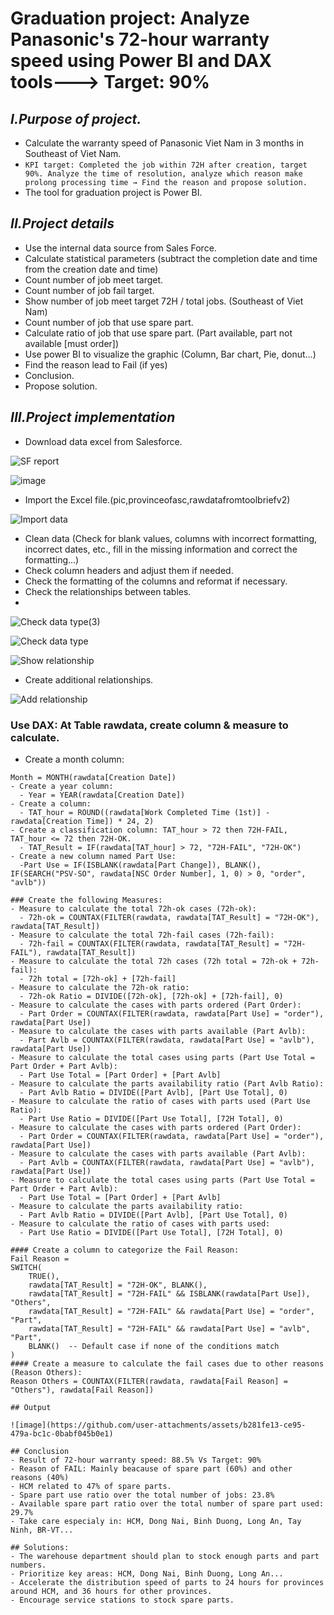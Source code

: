 # Graduation project: Analyze Panasonic's 72-hour warranty speed using Power BI and DAX tools---> Target: 90%
## *I.Purpose of project.*
- Calculate the warranty speed of Panasonic Viet Nam in 3 months in Southeast of Viet Nam.
- `KPI target: Completed the job within 72H after creation, target 90%. Analyze the time of resolution, analyze which reason make prolong processing time → Find the reason and propose solution.`
- The tool for graduation project is Power BI.
## *II.Project details*

- Use the internal data source from Sales Force.
- Calculate statistical parameters (subtract the completion date and time from the creation date and time)
- Count number of job meet target.
- Count number of job fail target.
- Show number of job meet target 72H / total jobs. (Southeast of Viet Nam)
- Count number of job that use spare part.
- Calculate ratio of job that use spare part. (Part available, part not available [must order])
- Use power BI to visualize the graphic (Column, Bar chart, Pie, donut…)
- Find the reason lead to Fail (if yes)
- Conclusion.
- Propose solution.
  
## *III.Project implementation*

- Download data excel from Salesforce.

![SF report](https://github.com/user-attachments/assets/81971f58-4d62-47d4-ba13-504ac92df2b1)

![image](https://github.com/user-attachments/assets/8e12ee6d-ee94-46a0-b790-9b026a16930e)

- Import the Excel file.(pic,provinceofasc,rawdatafromtoolbriefv2)

![Import data](https://github.com/user-attachments/assets/c42fb116-8e02-4d5a-bb34-aad74d4a5a21)

- Clean data (Check for blank values, columns with incorrect formatting, incorrect dates, etc., fill in the missing information and correct the formatting...)
- Check column headers and adjust them if needed.
- Check the formatting of the columns and reformat if necessary. 
- Check the relationships between tables.
- 
![Check data type(3)](https://github.com/user-attachments/assets/7de0126a-eac1-473e-866c-f6d94a683b91)

![Check data type](https://github.com/user-attachments/assets/70d7ac0b-ab50-409e-b3f9-f8f62a26ad85)

![Show relationship](https://github.com/user-attachments/assets/18446141-45fa-4fbe-a5f7-adb9e6899ec5)

- Create additional relationships. 

![Add relationship](https://github.com/user-attachments/assets/b0d6c05a-1027-424a-b1ed-1c7532d0fc9d)

### Use DAX: At Table rawdata, create column & measure to calculate.
- Create a month column:
```dax
Month = MONTH(rawdata[Creation Date])
- Create a year column: 
  - Year = YEAR(rawdata[Creation Date])
- Create a column: 
  - TAT_hour = ROUND((rawdata[Work Completed Time (1st)] - rawdata[Creation Time]) * 24, 2)
- Create a classification column: TAT_hour > 72 then 72H-FAIL, TAT_hour <= 72 then 72H-OK.
  - TAT_Result = IF(rawdata[TAT_hour] > 72, "72H-FAIL", "72H-OK")
- Create a new column named Part Use: 
  -Part Use = IF(ISBLANK(rawdata[Part Change]), BLANK(), IF(SEARCH("PSV-SO", rawdata[NSC Order Number], 1, 0) > 0, "order", "avlb"))

### Create the following Measures:
- Measure to calculate the total 72h-ok cases (72h-ok):
  - 72h-ok = COUNTAX(FILTER(rawdata, rawdata[TAT_Result] = "72H-OK"), rawdata[TAT_Result])
- Measure to calculate the total 72h-fail cases (72h-fail):
  - 72h-fail = COUNTAX(FILTER(rawdata, rawdata[TAT_Result] = "72H-FAIL"), rawdata[TAT_Result])
- Measure to calculate the total 72h cases (72h total = 72h-ok + 72h-fail):
  - 72h total = [72h-ok] + [72h-fail]
- Measure to calculate the 72h-ok ratio:
  - 72h-ok Ratio = DIVIDE([72h-ok], [72h-ok] + [72h-fail], 0)
- Measure to calculate the cases with parts ordered (Part Order):
  - Part Order = COUNTAX(FILTER(rawdata, rawdata[Part Use] = "order"), rawdata[Part Use])
- Measure to calculate the cases with parts available (Part Avlb):
  - Part Avlb = COUNTAX(FILTER(rawdata, rawdata[Part Use] = "avlb"), rawdata[Part Use])
- Measure to calculate the total cases using parts (Part Use Total = Part Order + Part Avlb):
  - Part Use Total = [Part Order] + [Part Avlb]
- Measure to calculate the parts availability ratio (Part Avlb Ratio):
  - Part Avlb Ratio = DIVIDE([Part Avlb], [Part Use Total], 0)
- Measure to calculate the ratio of cases with parts used (Part Use Ratio):
  - Part Use Ratio = DIVIDE([Part Use Total], [72H Total], 0)
- Measure to calculate the cases with parts ordered (Part Order):
  - Part Order = COUNTAX(FILTER(rawdata, rawdata[Part Use] = "order"), rawdata[Part Use])
- Measure to calculate the cases with parts available (Part Avlb):
  - Part Avlb = COUNTAX(FILTER(rawdata, rawdata[Part Use] = "avlb"), rawdata[Part Use])
- Measure to calculate the total cases using parts (Part Use Total = Part Order + Part Avlb):
  - Part Use Total = [Part Order] + [Part Avlb]
- Measure to calculate the parts availability ratio:
  - Part Avlb Ratio = DIVIDE([Part Avlb], [Part Use Total], 0)
- Measure to calculate the ratio of cases with parts used:
  - Part Use Ratio = DIVIDE([Part Use Total], [72H Total], 0)

#### Create a column to categorize the Fail Reason:
Fail Reason = 
SWITCH(
    TRUE(),
    rawdata[TAT_Result] = "72H-OK", BLANK(),
    rawdata[TAT_Result] = "72H-FAIL" && ISBLANK(rawdata[Part Use]), "Others",
    rawdata[TAT_Result] = "72H-FAIL" && rawdata[Part Use] = "order", "Part",
    rawdata[TAT_Result] = "72H-FAIL" && rawdata[Part Use] = "avlb", "Part",
    BLANK()  -- Default case if none of the conditions match
)
#### Create a measure to calculate the fail cases due to other reasons (Reason Others):
Reason Others = COUNTAX(FILTER(rawdata, rawdata[Fail Reason] = "Others"), rawdata[Fail Reason])

## Output 

![image](https://github.com/user-attachments/assets/b281fe13-ce95-479a-bc1c-0babf045b0e1)

## Conclusion
- Result of 72-hour warranty speed: 88.5% Vs Target: 90%
- Reason of FAIL: Mainly beacause of spare part (60%) and other reasons (40%)
- HCM related to 47% of spare parts.
- Spare part use ratio over the total number of jobs: 23.8%
- Available spare part ratio over the total number of spare part used: 29.7%
- Take care especialy in: HCM, Dong Nai, Binh Duong, Long An, Tay Ninh, BR-VT...

## Solutions:
- The warehouse department should plan to stock enough parts and part numbers.
- Prioritize key areas: HCM, Dong Nai, Binh Duong, Long An...
- Accelerate the distribution speed of parts to 24 hours for provinces around HCM, and 36 hours for other provinces.
- Encourage service stations to stock spare parts.
